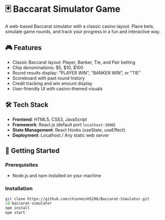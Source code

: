 # 🃏 Baccarat Simulator Game

A web-based Baccarat simulator with a classic casino layout. Place bets, simulate game rounds, and track your progress in a fun and interactive way.

## 🎮 Features

- Classic Baccarat layout: Player, Banker, Tie, and Pair betting
- Chip denominations: $5, $10, $100
- Round results display: "PLAYER WIN", "BANKER WIN", or "TIE"
- Scoreboard with past round history
- Credit tracking and win amount display
- User-friendly UI with casino-themed visuals

## 🛠️ Tech Stack

- **Frontend**: HTML5, CSS3, JavaScript
- **Framework**: React.js (default port `localhost:3000`)
- **State Management**: React Hooks (useState, useEffect)
- **Deployment**: Localhost / Any static web server

## 🚀 Getting Started

### Prerequisites

- Node.js and npm installed on your machine

### Installation

```bash
git clone https://github.com/chienminh5298/Baccarat-Simulator.git
cd baccarat-simulator
npm install
npm start
